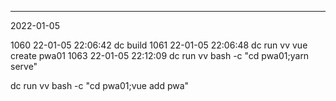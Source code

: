 
_____________

2022-01-05

 1060  22-01-05 22:06:42 dc build
 1061  22-01-05 22:06:48 dc run vv vue create pwa01
 1063  22-01-05 22:12:09 dc run vv bash -c "cd pwa01;yarn serve"
 

dc run vv bash -c "cd pwa01;vue add pwa"
  